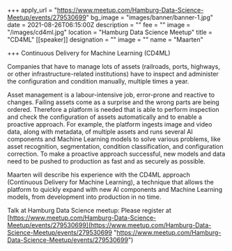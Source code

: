 +++
apply_url = "https://www.meetup.com/Hamburg-Data-Science-Meetup/events/279530699"
bg_image = "images/banner/banner-1.jpg"
date = 2021-08-26T06:15:00Z
description = ""
fee = ""
image = "/images/cd4ml.jpg"
location = "Hamburg Data Science Meetup"
title = "CD4ML"
[[speaker]]
designation = ""
image = ""
name = "Maarten"

+++
Continuous Delivery for Machine Learning (CD4ML)

Companies that have to manage lots of assets (railroads, ports, highways, or other infrastructure-related institutions) have to inspect and administer the configuration and condition manually, multiple times a year.

Asset management is a labour-intensive job, error-prone and reactive to changes. Failing assets come as a surprise and the wrong parts are being ordered. Therefore a platform is needed that is able to perform inspection and check the configuration of assets automatically and to enable a proactive approach. For example, the platform ingests image and video data, along with metadata, of multiple assets and runs several AI components and Machine Learning models to solve various problems, like asset recognition, segmentation, condition classification, and configuration correction. To make a proactive approach successful, new models and data need to be pushed to production as fast and as securely as possible.

Maarten will describe his experience with the CD4ML approach (Continuous Delivery for Machine Learning), a technique that allows the platform to quickly expand with new AI components and Machine Learning models, from development into production in no time.

Talk at Hamburg Data Science meetup: Please register at [https://www.meetup.com/Hamburg-Data-Science-Meetup/events/279530699](https://www.meetup.com/Hamburg-Data-Science-Meetup/events/279530699 "https://www.meetup.com/Hamburg-Data-Science-Meetup/events/279530699")